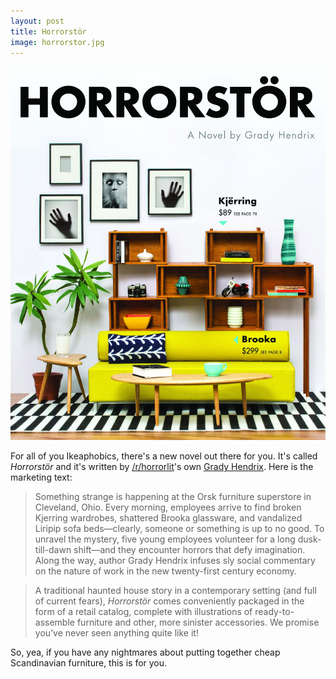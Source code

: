```yaml
---
layout: post
title: Horrorstör
image: horrorstor.jpg
---
```


![Horrorstör cover](/public/img/posts/horrorstor.jpg)

For all of you Ikeaphobics, there's a new novel out there for you. It's called
*Horrorstör* and it's written by
[/r/horrorlit](http://reddit.com/r/horrorlit)'s own [Grady
Hendrix](http://www.gradyhendrix.com/). Here is the marketing text:

> Something strange is happening at the Orsk furniture superstore in Cleveland,
> Ohio. Every morning, employees arrive to find broken Kjerring wardrobes,
> shattered Brooka glassware, and vandalized Liripip sofa beds—clearly, someone
> or something is up to no good. To unravel the mystery, five young employees
> volunteer for a long dusk-till-dawn shift—and they encounter horrors that
> defy imagination. Along the way, author Grady Hendrix infuses sly social
> commentary on the nature of work in the new twenty-first century economy.

> A traditional haunted house story in a contemporary setting (and full of
> current fears), *Horrorstör* comes conveniently packaged in the form of a
> retail catalog, complete with illustrations of ready-to-assemble furniture
> and other, more sinister accessories. We promise you’ve never seen anything
> quite like it!

So, yea, if you have any nightmares about putting together cheap Scandinavian
furniture, this is for you.
